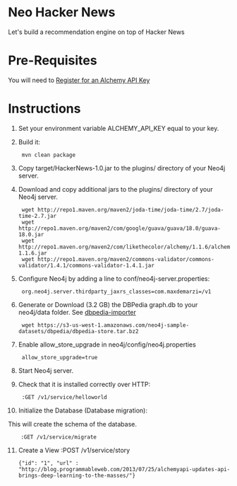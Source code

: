 Neo Hacker News
===============

Let's build a recommendation engine on top of Hacker News


# Pre-Requisites

You will need to [Register for an Alchemy API Key](http://www.alchemyapi.com/api/register.html)

# Instructions

1. Set your environment variable ALCHEMY_API_KEY equal to your key.

2. Build it:

        mvn clean package

3. Copy target/HackerNews-1.0.jar to the plugins/ directory of your Neo4j server.

4. Download and copy additional jars to the plugins/ directory of your Neo4j server.

        wget http://repo1.maven.org/maven2/joda-time/joda-time/2.7/joda-time-2.7.jar
        wget http://repo1.maven.org/maven2/com/google/guava/guava/18.0/guava-18.0.jar
        wget http://repo1.maven.org/maven2/com/likethecolor/alchemy/1.1.6/alchemy-1.1.6.jar
        wget http://repo1.maven.org/maven2/commons-validator/commons-validator/1.4.1/commons-validator-1.4.1.jar
        
5. Configure Neo4j by adding a line to conf/neo4j-server.properties:

        org.neo4j.server.thirdparty_jaxrs_classes=com.maxdemarzi=/v1

6. Generate or Download (3.2 GB) the DBPedia graph.db to your neo4j/data folder. See [dbpedia-importer](https://github.com/kbastani/neo4j-dbpedia-importer)

        wget https://s3-us-west-1.amazonaws.com/neo4j-sample-datasets/dbpedia/dbpedia-store.tar.bz2
        
7. Enable allow_store_upgrade in neo4j/config/neo4j.properties
        
        allow_store_upgrade=true
        
8. Start Neo4j server.

9. Check that it is installed correctly over HTTP:

        :GET /v1/service/helloworld
        
10. Initialize the Database (Database migration):

This will create the schema of the database.

        :GET /v1/service/migrate

11. Create a View :POST /v1/service/story 

        {"id": "1", "url" : "http://blog.programmableweb.com/2013/07/25/alchemyapi-updates-api-brings-deep-learning-to-the-masses/"}        
        